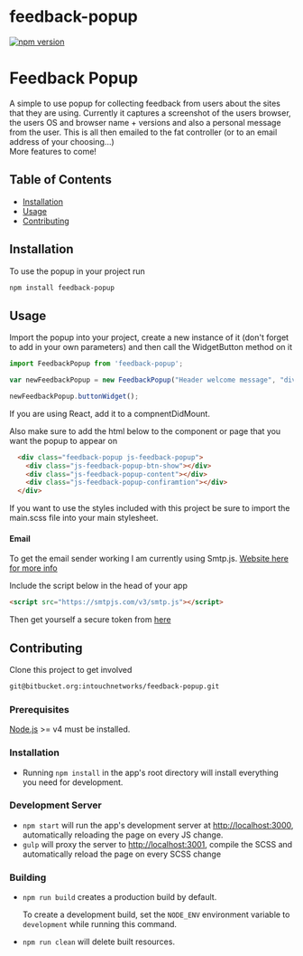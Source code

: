 # feedback-popup

[![npm version][npm-badge]][npm]

# Feedback Popup

A simple to use popup for collecting feedback from users about the sites that they are using. Currently it captures a screenshot of the users browser, the users OS and browser name + versions and also a personal message from the user. This is all then emailed to the fat controller (or to an email address of your choosing...)  
More features to come!

## Table of Contents

- [Installation](#installation)
- [Usage](#usage)
- [Contributing](#contributing)

## Installation

To use the popup in your project run 

```sh
npm install feedback-popup
```



## Usage

Import the popup into your project, create a new instance of it (don't forget to add in your own parameters) and then call the WidgetButton method on it

```javascript
import FeedbackPopup from 'feedback-popup';

var newFeedbackPopup = new FeedbackPopup("Header welcome message", "div-id-to-screenshot", "Text area placeholder text", "smtpJS secure token", "email address to send to", "email address to send from");

newFeedbackPopup.buttonWidget();
```

If you are using React, add it to a compnentDidMount.

Also make sure to add the html below to the component or page that you want the popup to appear on

```html
  <div class="feedback-popup js-feedback-popup">
    <div class="js-feedback-popup-btn-show"></div>
    <div class="js-feedback-popup-content"></div>
    <div class="js-feedback-popup-confiramtion"></div>
  </div>
```

If you want to use the styles included with this project be sure to import the main.scss file into your main stylesheet.

#### Email

To get the email sender working I am currently using Smtp.js. [Website here for more info](https://www.smtpjs.com/)  

Include the script below in the head of your app

```html
<script src="https://smtpjs.com/v3/smtp.js"></script>
```

Then get yourself a secure token from [here](https://www.smtpjs.com/#useit)


## Contributing

Clone this project to get involved

```sh
git@bitbucket.org:intouchnetworks/feedback-popup.git
```

### Prerequisites

[Node.js](http://nodejs.org/) >= v4 must be installed.

### Installation

- Running `npm install` in the app's root directory will install everything you need for development.

### Development Server

- `npm start` will run the app's development server at [http://localhost:3000](http://localhost:3000), automatically reloading the page on every JS change.
- `gulp` will proxy the server to [http://localhost:3001](http://localhost:3001), compile the SCSS and automatically reload the page on every SCSS change

### Building

- `npm run build` creates a production build by default.

   To create a development build, set the `NODE_ENV` environment variable to `development` while running this command.

- `npm run clean` will delete built resources.


[npm-badge]: https://img.shields.io/npm/v/feedback-popup.png?style=flat-square
[npm]: https://www.npmjs.org/package/feedback-popup